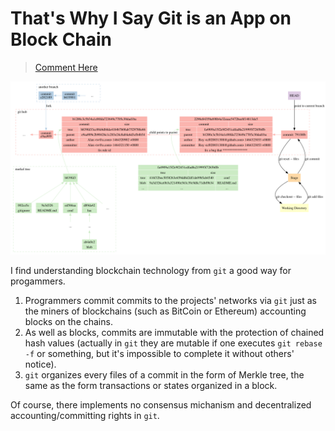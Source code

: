 # That's Why I Say Git is an App on Block Chain

> [Comment Here](https://github.com/cf020031308/cf020031308.github.io/issues/11)

![git.png](git-chain.png)

I find understanding blockchain technology from `git` a good way for progammers.

1. Programmers commit commits to the projects' networks via `git` just as the miners of blockchains (such as BitCoin or Ethereum) accounting blocks on the chains.
2. As well as blocks, commits are immutable with the protection of chained hash values (actually in `git` they are mutable if one executes `git rebase -f` or something, but it's impossible to complete it without others' notice).
3. `git` organizes every files of a commit in the form of Merkle tree, the same as the form transactions or states organized in a block.

Of course, there implements no consensus michanism and decentralized accounting/committing rights in `git`.

